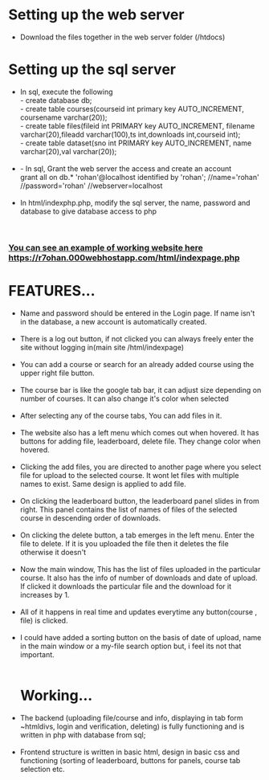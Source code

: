 <h1>
Setting up the web server
</h1>

<ul><li>Download the files together in the web server folder (/htdocs)</li></ul> 

<h1>
Setting up the sql server  
</h1>

<ul><li>In sql, execute the following<br>
- create database db;<br>
- create table courses(courseid int primary key AUTO_INCREMENT, coursename varchar(20));<br>
- create table files(fileid int PRIMARY key AUTO_INCREMENT, filename varchar(20),fileadd varchar(100),ts int,downloads int,courseid int);<br>
- create table dataset(sno int PRIMARY key AUTO_INCREMENT, name varchar(20),val varchar(20));<br></li><br>

<li>- In sql, Grant the web server the access and create an account<br>
grant all on db.* 'rohan'@localhost identified by 'rohan';   //name='rohan' //password='rohan' //webserver=localhost</li><br>

<li>In html/indexphp.php, modify the sql server, the name, password and database to give database access to php </li></ul>
<br>

<a href="https://r7ohan.000webhostapp.com/html/indexpage.php"><h3>You can see an example of working website here https://r7ohan.000webhostapp.com/html/indexpage.php</h3></a>
<h1>FEATURES...</h1>
<ul>
  <li> Name and password should be entered in the Login page. If name isn't in the database, a new account is automatically created. 
  </li><br>
  <li> There is a log out button, if not clicked you can always freely enter the site without logging in(main site /html/indexpage)
  </li><br>
  <li> You can add a course or search for an already added course using the upper right file button.
  </li><br>
  <li> The course bar is like the google tab bar, it can adjust size depending on number of courses. It can also change it's color when selected
  </li><br>
   <li> After selecting any of the course tabs, You can add files in it.
  </li><br>
  
   <li> The website also has a left menu which comes out when hovered. It has buttons for adding file, leaderboard, delete file. They change color when hovered.
  </li><br>
  
  <li> Clicking the add files, you are directed to another page where you select file for upload to the selected course. It wont let files with multiple names to exist. Same design is applied to add file.
  </li><br>
  
   <li> On clicking the leaderboard button, the leaderboard panel slides in from right. This panel contains the list of names of files of the selected course in descending order of downloads. 
  </li><br>
  <li> On clicking the delete button, a tab emerges in the left menu. Enter the file to delete. If it is you uploaded the file then it deletes the file otherwise it doesn't 
  </li><br>
  
   <li> Now the main window, This has the list of files uploaded in the particular course. It also has the info of number of downloads and date of upload. If clicked it downloads the particular file and the download for it increases by 1.
  </li><br>
   <li> All of it happens in real time and updates everytime any button(course , file) is clicked.
  </li><br>
  <li> I could have added a sorting button on the basis of date of upload, name in the main window or a my-file search option but, i feel its not that important.
  </li><br>
  
  
  <h1>Working...</h1>
   <li> The backend (uploading file/course and info, displaying in tab form ~htmldivs, login and verification, deleting) is fully functioning and is written in php with database from sql;
  </li><br>
  <li> Frontend structure is written in basic html, design in basic css and functioning (sorting of leaderboard, buttons for panels, course tab selection etc.
  </li><br>
  
  
  
  
  
  
  
  
  
  
  
  
  
  </ul>


